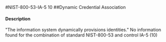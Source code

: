 #NIST-800-53-IA-5 10
##Dynamic Credential Association
#### Description
"The information system dynamically provisions identities."
No information found for the combination of standard NIST-800-53 and control IA-5 (10)
